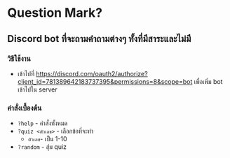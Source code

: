 # Question Mark?
## Discord bot ที่จะถามคำถามต่างๆ ทั้งที่มีสาระและไม่มี
### วิธีใช้งาน
* เข้าไปที่ https://discord.com/oauth2/authorize?client_id=781389642183737395&permissions=8&scope=bot เพื่อเพิ่ม bot เข้าไปใน server

### คำสั่งเบื้องต้น
* `?help` - คำสั่งทั้งหมด
* `?quiz <ตัวเลข>` - เลือกข้อที่จะทำ
  * `ตัวเลข`- เป็น 1-10
* `?random` - สุ่ม quiz
